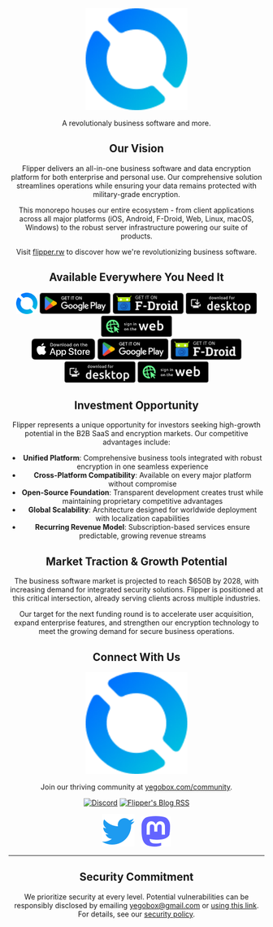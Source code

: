 
<div align="center">

<img src=".github/assets/flipper_logo.png" width="200"/>

A revolutionaly business software and more.


## Our Vision

Flipper delivers an all-in-one business software and data encryption platform for both enterprise and personal use. Our comprehensive solution streamlines operations while ensuring your data remains protected with military-grade encryption.

This monorepo houses our entire ecosystem - from client applications across all major platforms (iOS, Android, F-Droid, Web, Linux, macOS, Windows) to the robust server infrastructure powering our suite of products.

Visit [flipper.rw](https://flipper.rw) to discover how we're revolutionizing business software.

## Available Everywhere You Need It

<div align="center">
  <a href="https://apps.apple.com/app/id1542026904"><img height="42" src=".github/assets/flipper_logo.png" alt="App Store"></a>
  <a href="https://play.google.com/store/apps/details?id=io.Flipper.photos"><img height="42" src=".github/assets/play-store-badge.png" alt="Google Play"></a>
  <a href="https://f-droid.org/packages/io.Flipper.photos.fdroid/"><img height="42" src=".github/assets/f-droid-badge.png" alt="F-Droid"></a>
  <a href="https://yegobox.com/download/desktop"><img height="42" src=".github/assets/desktop-badge.png" alt="Desktop"></a>
  <a href="https://web.yegobox.com"><img height="42" src=".github/assets/web-badge.svg" alt="Web"></a>
</div>

<div align="center">
  <a href="https://apps.apple.com/app/id6444121398"><img height="42" src=".github/assets/app-store-badge.svg" alt="App Store"></a>
  <a href="https://play.google.com/store/apps/details?id=io.Flipper.auth"><img height="42" src=".github/assets/play-store-badge.png" alt="Google Play"></a>
  <a href="https://f-droid.org/packages/io.Flipper.auth/"><img height="42" src=".github/assets/f-droid-badge.png" alt="F-Droid"></a>
  <a href="https://github.com/Flipper-io/Flipper/releases?q=tag%3Aauth-v3"><img height="42" src=".github/assets/desktop-badge.png" alt="Desktop"></a>
  <a href="https://auth.yegobox.com"><img height="42" src=".github/assets/web-badge.svg" alt="Web"></a>
</div>

## Investment Opportunity

Flipper represents a unique opportunity for investors seeking high-growth potential in the B2B SaaS and encryption markets. Our competitive advantages include:

- **Unified Platform**: Comprehensive business tools integrated with robust encryption in one seamless experience
- **Cross-Platform Compatibility**: Available on every major platform without compromise
- **Open-Source Foundation**: Transparent development creates trust while maintaining proprietary competitive advantages
- **Global Scalability**: Architecture designed for worldwide deployment with localization capabilities
- **Recurring Revenue Model**: Subscription-based services ensure predictable, growing revenue streams

## Market Traction & Growth Potential

The business software market is projected to reach $650B by 2028, with increasing demand for integrated security solutions. Flipper is positioned at this critical intersection, already serving clients across multiple industries.

Our target for the next funding round is to accelerate user acquisition, expand enterprise features, and strengthen our encryption technology to meet the growing demand for secure business operations.

## Connect With Us

<div align="center">
  <img src=".github/assets/flipper_logo.png" width="200" alt="Flipper's Mascot, Ducky" />
</div>

Join our thriving community at [yegobox.com/community](https://yegobox.com/community).

[![Discord](https://img.shields.io/discord/948937918347608085?style=for-the-badge&logo=Discord&logoColor=white&label=Discord)](https://discord.gg/z2YVKkycX3) [![Flipper's Blog RSS](https://img.shields.io/badge/blog-rss-F88900?style=for-the-badge&logo=rss&logoColor=white)](https://yegobox.com/blog/rss.xml)

[![Twitter](.github/assets/twitter.svg)](https://twitter.com/Flipperio) &nbsp; [![Mastodon](.github/assets/mastodon.svg)](https://fosstodon.org/@Flipper)

---

## Security Commitment

We prioritize security at every level. Potential vulnerabilities can be responsibly disclosed by emailing yegobox@gmail.com or [using this link](https://github.com/yegobox/flipper/security/advisories/new). For details, see our [security policy](SECURITY.md).
